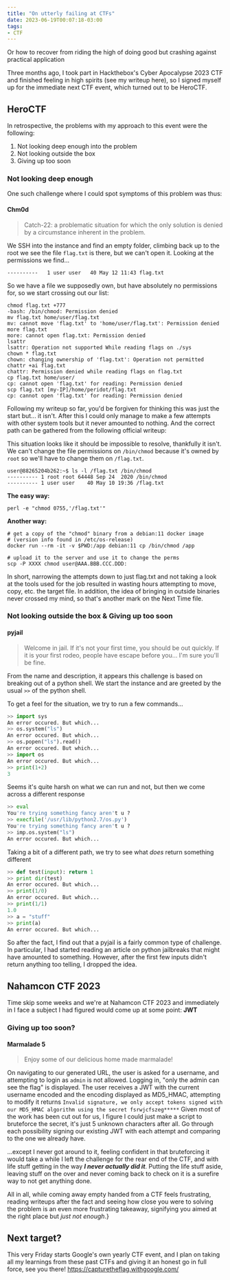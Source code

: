 ```yaml
---
title: "On utterly failing at CTFs"
date: 2023-06-19T00:07:18-03:00
tags:
- CTF
---
```


Or how to recover from riding the high of doing good but crashing against practical application

<!--more-->

Three months ago, I took part in Hackthebox's Cyber Apocalypse 2023 CTF and finished feeling in high spirits (see my writeup here), so I signed myself up for the immediate next CTF event, which turned out to be HeroCTF. 

## HeroCTF
In retrospective, the problems with my approach to this event were the following:
1. Not looking deep enough into the problem
2. Not looking outside the box 
3. Giving up too soon

### Not looking deep enough
One such challenge where I could spot symptoms of this problem was thus:

#### Chm0d
> Catch-22: a problematic situation for which the only solution is denied by a circumstance inherent in the problem.  

We SSH into the instance and find an empty folder, climbing back up to the root we see the file `flag.txt` is there, but we can't open it. Looking at the permissions we find...
```shell
----------   1 user user   40 May 12 11:43 flag.txt
```
So we have a file we supposedly own, but have absolutely no permissions for, so we start crossing out our list:
```shell
chmod flag.txt +777
-bash: /bin/chmod: Permission denied
mv flag.txt home/user/flag.txt
mv: cannot move 'flag.txt' to 'home/user/flag.txt': Permission denied
more flag.txt
more: cannot open flag.txt: Permission denied
lsattr
lsattr: Operation not supported While reading flags on ./sys
chown * flag.txt
chown: changing ownership of 'flag.txt': Operation not permitted
chattr +ai flag.txt
chattr: Permission denied while reading flags on flag.txt
cp flag.txt home/user/
cp: cannot open 'flag.txt' for reading: Permission denied
scp flag.txt [my-IP]/home/peridot/flag.txt
cp: cannot open 'flag.txt' for reading: Permission denied
```
Following my writeup so far, you'd be forgiven for thinking this was just the start but... it isn't. After this I could only manage to make a few attempts with other system tools but it never amounted to nothing. And the correct path can be gathered from the following official writeup:

This situation looks like it should be impossible to resolve, thankfully it isn't. We can't change the file permissions on `/bin/chmod` because it's owned by `root` so we'll have to change them on `/flag.txt`.

```shell
user@88265204b262:~$ ls -l /flag.txt /bin/chmod
---------- 1 root root 64448 Sep 24  2020 /bin/chmod
---------- 1 user user    40 May 10 19:36 /flag.txt
```

**The easy way:**

```shell
perl -e "chmod 0755,'/flag.txt'"
```

**Another way:**

```shell
# get a copy of the "chmod" binary from a debian:11 docker image
# (version info found in /etc/os-release)
docker run --rm -it -v $PWD:/app debian:11 cp /bin/chmod /app

# upload it to the server and use it to change the perms
scp -P XXXX chmod user@AAA.BBB.CCC.DDD:
```
In short, narrowing the attempts down to just flag.txt and not taking a look at the tools used for the job resulted in wasting hours attempting to move, copy, etc. the target file. In addition, the idea of bringing in outside binaries never crossed my mind, so that's another mark on the Next Time file.

### Not looking outside the box & Giving up too soon
#### pyjail
> Welcome in jail. If it's not your first time, you should be out quickly. If it is your first rodeo, people have escape before you... I'm sure you'll be fine.

From the name and description, it appears this challenge is based on breaking out of a python shell. We start the instance and are greeted by the usual `>>` of the python shell.

To get a feel for the situation, we try to run a few commands...
```python
>> import sys
An error occured. But which...
>> os.system("ls")
An error occured. But which...
>> os.popen("ls").read()
An error occured. But which...
>> import os
An error occured. But which...
>> print(1+2)
3
```
Seems it's quite harsh on what we can run and not, but then we come across a different response
```python
>> eval
You're trying something fancy aren't u ?
>> execfile('/usr/lib/python2.7/os.py')
You're trying something fancy aren't u ?
>> imp.os.system("ls")
An error occured. But which...
```
Taking a bit of a different path, we try to see what *does* return something different
```python
>> def test(input): return 1
>> print dir(test)
An error occured. But which...
>> print(1/0)
An error occured. But which...
>> print(1/1)
1.0
>> a = "stuff"
>> print(a)
An error occured. But which...
```
So after the fact, I find out that a pyjail is a fairly common type of challenge. In particular, I had started reading an article on python jailbreaks that might have amounted to something. However, after the first few inputs didn't return anything too telling, I dropped the idea.

## Nahamcon CTF 2023
Time skip some weeks and we're at Nahamcon CTF 2023 and immediately in I face a subject I had figured would come up at some point: **JWT**
### Giving up too soon?
#### Marmalade 5
> Enjoy some of our delicious home made marmalade!

On navigating to our generated URL, the user is asked for a username, and attempting to login as `admin` is not allowed.
Logging in, "only the admin can see the flag" is displayed.
The user receives a JWT with the current username encoded and the encoding displayed as MD5_HMAC, attempting to modify it returns `Invalid signature, we only accept tokens signed with our MD5_HMAC algorithm using the secret fsrwjcfszeg*****`
Given most of the work has been cut out for us, I figure I could just make a script to bruteforce the secret, it's just 5 unknown characters after all. Go through each possibility signing our existing JWT with each attempt and comparing to the one we already have.

...except I never got around to it, feeling confident in that bruteforcing it would take a while I left the challenge for the rear end of the CTF, and with life stuff getting in the way ***I never actually did it***.
Putting the life stuff aside, leaving stuff on the over and never coming back to check on it is a surefire way to not get anything done.

All in all, while coming away empty handed from a CTF feels frustrating, reading writeups after the fact and seeing how close you were to solving the problem is an even more frustrating takeaway, signifying you aimed at the right place but *just not enough*.}

## Next target?
This very Friday starts Google's own yearly CTF event, and I plan on taking all my learnings from these past CTFs and giving it an honest go in full force, see you there! 
https://capturetheflag.withgoogle.com/

